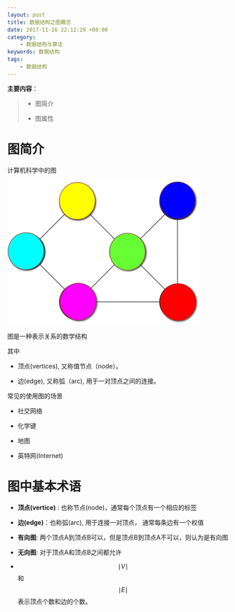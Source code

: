 ```yaml
---
layout: post
title: 数据结构之图概念
date: 2017-11-26 22:12:29 +08:00
category:
    - 数据结构与算法
keywords: 数据结构
tags:
    - 数据结构
---
```


**主要内容**：

> - 图简介
>
> - 图属性

# 图简介

计算机科学中的图

![graph-concetps](/images/cs106b/graph-concetps.png)

图是一种表示关系的数学结构

其中

- 顶点(vertices), 又称值节点（node）。

- 边(edge), 又称弧（arc), 用于一对顶点之间的连接。


常见的使用图的场景

- 社交网络

- 化学键

- 地图

- 英特网(Internet)

# 图中基本术语

- **顶点(vertice)** : 也称节点(node)，通常每个顶点有一个相应的标签

- **边(edge)**：也称弧(arc), 用于连接一对顶点， 通常每条边有一个权值

- **有向图**: 两个顶点A到顶点B可以，但是顶点B到顶点A不可以，则认为是有向图

- **无向图**: 对于顶点A和顶点B之间都允许

- $$\mid V \mid$$和$$\mid E \mid$$表示顶点个数和边的个数。
